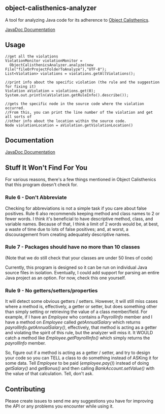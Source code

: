 ## object-calisthenics-analyzer

A tool for analyzing Java code for its adherence to [Object Calisthenics](http://www.cs.helsinki.fi/u/luontola/tdd-2009/ext/ObjectCalisthenics.pdf).

[JavaDoc Documentation](http://chairbender.github.io/object-calisthenics-analyzer/)

## Usage
````
//get all the violations
ViolationMonitor violationMonitor = 
  ObjectCalisthenicsAnalyzer.analyze(new File("fileOrProjectFolderToAnalyze"),"UTF-8");
List<Violation> violations = violations.getAllViolations();

//print info about the specific violation (the rule and the suggestion for fixing it)
Violation aViolation = violations.get(0);
System.out.println(aViolation.getRuleInfo().describe());

//gets the specific node in the source code where the violation occurred.
//From this, you can print the line number of the violation and get all sorts of
//other info about the location within the source code.
Node violationLocation = aViolation.getViolationLocation()
````

## Documentation

[JavaDoc Documentation](http://chairbender.github.io/object-calisthenics-analyzer/)

## Stuff It Won't Find For You
For various reasons, there's a few things mentioned in Object Calisthenics that this program doesn't check for.

### Rule 6 - Don't Abbreviate
Checking for abbreviations is not a simple task if you care about false positives. Rule 6 also recommends keeping method and class names
to 2 or fewer words. I think it's beneficial to have descriptive method, class, and variable names. Because of that,
I think a limit of 2 words would be, at best, a waste of time due to lots of false positives; and, at worst, a 
discouragement from creating adequately descriptive names.

### Rule 7 - Packages should have no more than 10 classes
(Note that we do still check that your classes are under 50 lines of code) 

Currently, this program is designed so it can be run on individual Java source files in isolation. Eventually, 
I could add support for parsing an entire Java project as an option. For now, check this one yourself.

### Rule 9 - No getters/setters/properties
It will detect some obvious getters / setters. However, it will still miss cases where a method is, effectively, a getter
or setter, but does something other than simply setting or retrieving the value of a class member/field. For example,
if I have an _Employee_ who contains a _PayrollInfo_ member and I have a method on _Employee_ called _getAnnualSalary_ which
returns _payrollInfo.getAnnualSalary()_, effectively, that method is acting as a getter and violating the spirit
of this rule, but the analyzer will miss it. It WOULD catch a method like _Employee.getPayrollInfo()_ which simply returns
the _payrollInfo_ member.

So, figure out if a method is acting as a getter / setter, and try to design your code so you can TELL a class to
do something instead of ASKing it for some data. Tell _Employee_ to be paid (_employee.pay()_) instead of doing _getSalary()_
and _getBonus()_ and then calling _BankAccount.setValue()_ with the value of that calculation. Tell, don't ask.

## Contributing
Please create issues to send me any suggestions you have for improving the API or any problems you encounter while using it.
